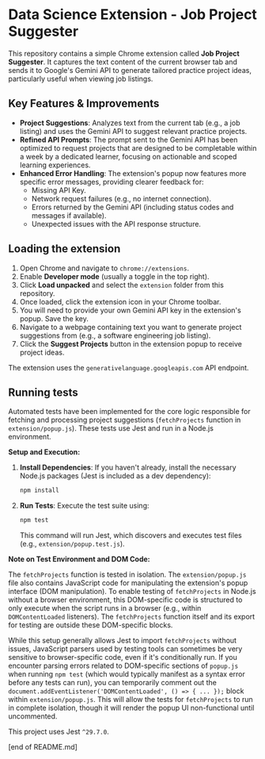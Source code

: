 # Data Science Extension - Job Project Suggester

This repository contains a simple Chrome extension called **Job Project Suggester**. It captures the text content of the current browser tab and sends it to Google's Gemini API to generate tailored practice project ideas, particularly useful when viewing job listings.

## Key Features & Improvements

*   **Project Suggestions**: Analyzes text from the current tab (e.g., a job listing) and uses the Gemini API to suggest relevant practice projects.
*   **Refined API Prompts**: The prompt sent to the Gemini API has been optimized to request projects that are designed to be completable within a week by a dedicated learner, focusing on actionable and scoped learning experiences.
*   **Enhanced Error Handling**: The extension's popup now features more specific error messages, providing clearer feedback for:
    *   Missing API Key.
    *   Network request failures (e.g., no internet connection).
    *   Errors returned by the Gemini API (including status codes and messages if available).
    *   Unexpected issues with the API response structure.

## Loading the extension

1.  Open Chrome and navigate to `chrome://extensions`.
2.  Enable **Developer mode** (usually a toggle in the top right).
3.  Click **Load unpacked** and select the `extension` folder from this repository.
4.  Once loaded, click the extension icon in your Chrome toolbar.
5.  You will need to provide your own Gemini API key in the extension's popup. Save the key.
6.  Navigate to a webpage containing text you want to generate project suggestions from (e.g., a software engineering job listing).
7.  Click the **Suggest Projects** button in the extension popup to receive project ideas.

The extension uses the `generativelanguage.googleapis.com` API endpoint.

## Running tests

Automated tests have been implemented for the core logic responsible for fetching and processing project suggestions (`fetchProjects` function in `extension/popup.js`). These tests use Jest and run in a Node.js environment.

**Setup and Execution:**

1.  **Install Dependencies**:
    If you haven't already, install the necessary Node.js packages (Jest is included as a dev dependency):
    ```bash
    npm install
    ```

2.  **Run Tests**:
    Execute the test suite using:
    ```bash
    npm test
    ```
    This command will run Jest, which discovers and executes test files (e.g., `extension/popup.test.js`).

**Note on Test Environment and DOM Code:**

The `fetchProjects` function is tested in isolation. The `extension/popup.js` file also contains JavaScript code for manipulating the extension's popup interface (DOM manipulation). To enable testing of `fetchProjects` in Node.js without a browser environment, this DOM-specific code is structured to only execute when the script runs in a browser (e.g., within `DOMContentLoaded` listeners). The `fetchProjects` function itself and its export for testing are outside these DOM-specific blocks.

While this setup generally allows Jest to import `fetchProjects` without issues, JavaScript parsers used by testing tools can sometimes be very sensitive to browser-specific code, even if it's conditionally run. If you encounter parsing errors related to DOM-specific sections of `popup.js` when running `npm test` (which would typically manifest as a syntax error before any tests can run), you can temporarily comment out the `document.addEventListener('DOMContentLoaded', () => { ... });` block within `extension/popup.js`. This will allow the tests for `fetchProjects` to run in complete isolation, though it will render the popup UI non-functional until uncommented.

This project uses Jest `^29.7.0`.

[end of README.md]
